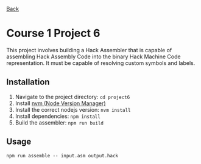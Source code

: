 [Back](../README.md)

# Course 1 Project 6

This project involves building a Hack Assembler that is capable of assembling Hack Assembly Code into the binary Hack Machine Code representation. It must be capable of resolving custom symbols and labels.

## Installation

1. Navigate to the project directory: `cd project6`
2. Install [nvm (Node Version Manager)](https://github.com/nvm-sh/nvm?tab=readme-ov-file#installing-and-updating)
3. Install the correct nodejs version: `nvm install`
4. Install dependencies: `npm install`
5. Build the assembler: `npm run build`

## Usage

```
npm run assemble -- input.asm output.hack
```